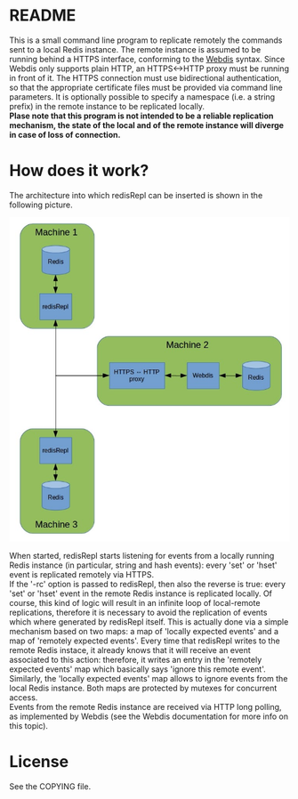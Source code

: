 # README #

This is a small command line program to replicate remotely the commands sent to a local Redis instance. The remote instance is assumed to be running behind a HTTPS interface, conforming to the [Webdis](http://webd.is/) syntax. Since Webdis only supports plain HTTP, an HTTPS<->HTTP proxy must be running in front of it. The HTTPS connection must use bidirectional authentication, so that the appropriate certificate files must be provided via command line parameters. It is optionally possible to specify a namespace (i.e. a string prefix) in the remote instance to be replicated locally.  
**Plase note that this program is not intended to be a reliable replication mechanism, the state of the local and of the remote instance will diverge in case of loss of connection.**  

# How does it work? #

The architecture into which redisRepl can be inserted is shown in the following picture.

![redisRepl overall architecture](doc/architecture.jpg)

When started, redisRepl starts listening for events from a locally running Redis instance (in particular, string and hash events): every 'set' or 'hset' event is replicated remotely via HTTPS.  
If the '-rc' option is passed to redisRepl, then also the reverse is true: every 'set' or 'hset' event in the remote Redis instance is replicated locally. Of course, this kind of logic will result
in an infinite loop of local-remote replications, therefore it is necessary to avoid the replication of events which where generated by redisRepl itself. This is actually done via a simple mechanism
based on two maps: a map of 'locally expected events' and a map of 'remotely expected events'. Every time that redisRepl writes to the remote Redis instace, it already knows that it will receive an event associated to this action: therefore, it writes an entry in the 'remotely expected events' map which basically says 'ignore this remote event'. Similarly, the 'locally expected events' map allows to ignore events from the local Redis instance. Both maps are protected by mutexes for concurrent access.  
Events from the remote Redis instance are received via HTTP long polling, as implemented by Webdis (see the Webdis documentation for more info on this topic).

# License #

See the COPYING file.

